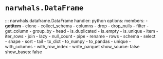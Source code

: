 # `narwhals.DataFrame`

::: narwhals.dataframe.DataFrame
    handler: python
    options:
      members:
        - __getitem__
        - clone
        - collect_schema
        - columns
        - drop
        - drop_nulls
        - filter
        - get_column
        - group_by
        - head
        - is_duplicated
        - is_empty
        - is_unique
        - item
        - iter_rows
        - join
        - lazy
        - null_count
        - pipe
        - rename
        - rows
        - schema
        - select
        - shape
        - sort
        - tail
        - to_dict
        - to_numpy
        - to_pandas
        - unique
        - with_columns
        - with_row_index
        - write_parquet
      show_source: false
      show_bases: false

